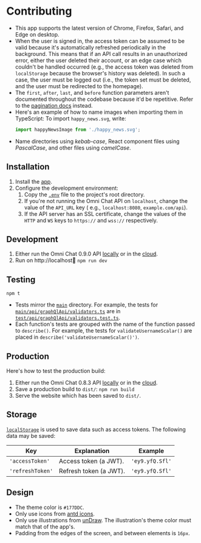 # Contributing

- This app supports the latest version of Chrome, Firefox, Safari, and Edge on desktop.
- When the user is signed in, the access token can be assumed to be valid because it's automatically refreshed
  periodically in the background. This means that if an API call results in an unauthorized error, either the user
  deleted their account, or an edge case which couldn't be handled occurred (e.g., the access token was deleted
  from `localStorage` because the browser's history was deleted). In such a case, the user must be logged out (i.e., the
  token set must be deleted, and the user must be redirected to the homepage).
- The `first`, `after`, `last`, and `before` function parameters aren't documented throughout the codebase because it'd
  be repetitive. Refer to
  the [pagination docs](https://github.com/neelkamath/omni-chat/blob/v0.8.3/docs/api.md#pagination) instead.
- Here's an example of how to name images when importing them in TypeScript: To import `happy_news.svg`, write:
    ```ts
    import happyNewsImage from './happy_news.svg';
    ```
- Name directories using _kebab-case_, React component files using _PascalCase_, and other files using _camelCase_.

## Installation

1. Install the [app](docs/install.md).
1. Configure the development environment:
    1. Copy the [`.env`](docs/.env) file to the project's root directory.
    1. If you're not running the Omni Chat API on `localhost`, change the value of the `API_URL` key (
       e.g., `localhost:8080`, `example.com/api`).
    1. If the API server has an SSL certificate, change the values of the `HTTP` and `WS` keys to `https://`
       and `wss://` respectively.

## Development

1. Either run the Omni Chat 0.9.0
   API [locally](https://github.com/neelkamath/omni-chat/blob/v0.9.0/docs/docker-compose.md) or in
   the [cloud](https://github.com/neelkamath/omni-chat/blob/v0.9.0/docs/cloud.md).
1. Run on http://localhost:1234: `npm run dev`

## Testing

```
npm t
```

- Tests mirror the [`main`](main) directory. For example, the tests
  for [`main/api/graphQlApi/validators.ts`](main/api/networking/graphql/validators.ts) are
  in [`test/api/graphQlApi/validators.test.ts`](test/api/graphQlApi/validators.test.ts).
- Each function's tests are grouped with the name of the function passed to `describe()`. For example, the tests
  for `validateUsernameScalar()` are placed in `describe('validateUsernameScalar()')`.

## Production

Here's how to test the production build:

1. Either run the Omni Chat 0.8.3
   API [locally](https://github.com/neelkamath/omni-chat/blob/v0.8.3/docs/docker-compose.md) or in
   the [cloud](https://github.com/neelkamath/omni-chat/blob/v0.8.3/docs/cloud.md).
1. Save a production build to `dist/`: `npm run build`
1. Serve the website which has been saved to `dist/`.

## Storage

[`localStorage`](https://developer.mozilla.org/en-US/docs/Web/API/Window/localStorage) is used to save data such as
access tokens. The following data may be saved:

|Key|Explanation|Example|
|---|---|---|
|`'accessToken'`|Access token (a JWT).|`'ey9.yfQ.Sfl'`|
|`'refreshToken'`|Refresh token (a JWT).|`'ey9.yfQ.Sfl'`|

## Design

- The theme color is `#177DDC`.
- Only use icons from [antd icons](https://ant.design/components/icon/).
- Only use illustrations from [unDraw](https://undraw.co/). The illustration's theme color must match that of the app's.
- Padding from the edges of the screen, and between elements is `16px`.
